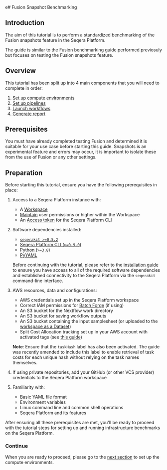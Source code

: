 e# Fusion Snapshot Benchmarking

## Introduction

The aim of this tutorial is to perform a standardized benchmarking of the Fusion snapshots feature in the Seqera Platform.

The guide is similar to the Fusion benchmarking guide performed previosuly but focuses on testing the Fusion snapshots feature.

## Overview

This tutorial has been split up into 4 main components that you will need to complete in order:

1. [Set up compute environments](./01_compute_envs.md)
2. [Set up pipelines](./02_setup_pipelines.md)
3. [Launch workflows](./03_launch.md)
4. [Generate report](./04_generate_report.md)

## Prerequisites

You must have already completed testing Fusion and determined it is suitable for your use case before starting this guide. Snapshots is an experimental feature and errors may occur, it is important to isolate these from the use of Fusion or any other settings.

## Preparation

Before starting this tutorial, ensure you have the following prerequisites in place:

1. Access to a Seqera Platform instance with:
   - A [Workspace](https://docs.seqera.io/platform/23.3.0/orgs-and-teams/workspace-management) 
   - [Maintain](https://docs.seqera.io/platform/23.3.0/orgs-and-teams/workspace-management#participant-roles) user permissions or higher within the Workspace
   - An [Access token](https://docs.seqera.io/platform/23.3.0/api/overview#authentication) for the Seqera Platform CLI

2. Software dependencies installed:
   - [`seqerakit >=0.5.2`](https://github.com/seqeralabs/seqera-kit#installation)
   - [Seqera Platform CLI (`>=0.9.0`)](https://github.com/seqeralabs/tower-cli#1-installation)
   - [Python (`>=3.8`)](https://www.python.org/downloads/)
   - [PyYAML](https://pypi.org/project/PyYAML/)
   
    Before continuing with the tutorial, please refer to the [installation guide](docs/installation.md) to ensure you have access to all of the required software dependencies and established connectivity to the Seqera Platform via the `seqerakit` command-line interface.

3. AWS resources, data and configurations:
   - AWS credentials set up in the Seqera Platform workspace
   - Correct IAM permissions for [Batch Forge](https://docs.seqera.io/platform/24.1/compute-envs/aws-batch#batch-forge) (if using)
   - An S3 bucket for the Nextflow work directory
   - An S3 bucket for saving workflow outputs
   - An S3 bucket containing the input samplesheet (or uploaded to the [workspace as a Dataset](https://docs.seqera.io/platform/24.1/data/datasets))
   - Split Cost Allocation tracking set up in your AWS account with activated tags (see [this guide](./docs/assets/aws-split-cost-allocation-guide.md))

    **Note**: Ensure that the `taskHash` label has also been activated. The guide was recently amended to include this label to enable retrieval of task costs for each unique hash without relying on the task names themselves.

4. If using private repositories, add your GitHub (or other VCS provider) credentials to the Seqera Platform workspace

5. Familiarity with:
   - Basic YAML file format
   - Environment variables
   - Linux command line and common shell operations
   - Seqera Platform and its features

After ensuring all these prerequisites are met, you'll be ready to proceed with the tutorial steps for setting up and running infrastructure benchmarks on the Seqera Platform.

### Continue

When you are ready to proceed, please go to the [next section](./01_compute_envs.md) to set up the compute environments.
